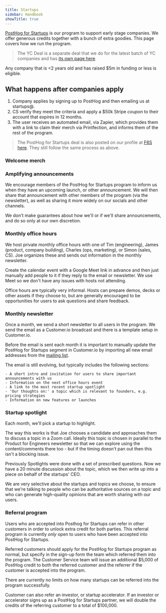 ```yaml
---
title: Startups
sidebar: Handbook
showTitle: true
---
```


[PostHog for Startups](https://posthog.com/startups) is our program to support early stage companies. We offer generous credits together with a bunch of extra goodies. This page covers how we run the program.

> The YC Deal is a separate deal that we do for the latest batch of YC companies and has [its own page here](/handbook/growth/sales/yc-onboarding). 

Any company that is <2 years old and has raised $5m in funding or less is eligible. 

## What happens after companies apply

1. Company applies by signing up to PostHog and then emailing us at startups@.
2. CS verify they meet the criteria and apply a $50k Stripe _coupon_ to their account that expires in 12 months.
3. The user receives an automated email, via Zapier, which provides them with a link to claim their merch via Printfection, and informs them of the rest of the program. 

> The PostHog for Startups deal is also posted on our profile at [F6S here](https://www.f6s.com/company-deals/posthog/50k-in-credits-extras-13984). They still follow the same process as above.

### Welcome merch

### Amplifying announcements

We encourage members of the PostHog for Startups program to inform us when they have an upcoming launch, or other announcement. We will then share that announcement with other members of the program (via the newsletter), as well as sharing it more widely on our socials and other channels. 

We don't make guarantees about how we'll or if we'll share announcements, and do so only at our own discretion. 

### Monthly office hours

We host private monthly office hours with one of Tim (engineering), James (product, company building), Charles (ops, marketing), or Simon (sales, CS). Joe organizes these and sends out information in the monthly newsletter.  

Create the calendar event with a Google Meet link in advance and then just manually add people to it if they reply to the email or newsletter. We use Meet so we don't have any issues with hosts not attending. 

Office hours are typically very informal. Hosts can prepare demos, decks or other assets if they choose to, but are generally encouraged to be opportunities for users to ask questions and share feedback. 

### Monthly newsletter

Once a month, we send a short newsletter to all users in the program. We send the email as a Customer.io broadcast and there is a template setup in Customer.io. 

Before the email is sent each month it is important to manually update the PostHog for Startups segment in Customer.io by importing all new email addresses from the [mailing list](https://docs.google.com/spreadsheets/d/1ryDGzXcG0OSH-GoX-zlI2CKwNu-6Zivi7EM32WLdids/edit?usp=sharing).

The email is still evolving, but typically includes the following sections:

```
- A short intro and invitation for users to share important announcements with us
- Information on the next office hours event
- A link to the most recent startup spotlight
- 'Our thoughts on:' a topic which is relevant to founders, e.g. pricing strategies
- Information on new features or launches
```

### Startup spotlight

Each month, we'll pick a startup to highlight. 

The way this works is that Joe chooses a candidate and approaches them to discuss a topic in a Zoom call. Ideally this topic is chosen in parallel to the Product for Engineers newsletter so that we can explore using the content/comments there too - but if the timing doesn't pan out then this isn't a blocking issue. 

Previously Spotlights were done with a set of prescribed questions. Now we have a 20 minute discussion about the topic, which we then write up into a piece on behalf of the startups' CEO. 

We are very selective about the startups and topics we choose, to ensure that we're talking to people who can be authoritative sources on a topic and who can generate high-quality opinions that are worth sharing with our users. 

### Referral program

Users who are accepted into Posthog for Startups can refer in other customers in order to unlock extra credit for both parties. This referral program is currently _only_ open to users who have been accepted into PostHog for Startups. 

Referred customers should apply for the PostHog for Startups program as normal, but specify in the sign-up form the team which referred them into the program. The Customer Service team will issue an additional $5,000 of PostHog credit to both the referred customer and the referrer if the customer is accepted into the program.

There are currently no limits on how many startups can be referred into the program successfully. 

Customer can also refer an investor, or startup accelerator. If an investor or accelerator signs up as a PostHog for Startups partner, we will double the credits of the referring customer to a total of $100,000. 

